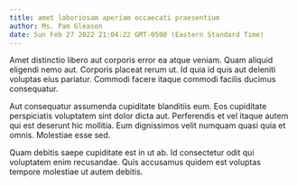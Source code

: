 ```yaml
---
title: amet laboriosam aperiam occaecati praesentium
author: Ms. Pam Gleason
date: Sun Feb 27 2022 21:04:22 GMT-0500 (Eastern Standard Time)
---
```

Amet distinctio libero aut corporis error ea atque veniam. Quam aliquid eligendi nemo aut. Corporis placeat rerum ut. Id quia id quis aut deleniti voluptas eius pariatur. Commodi facere itaque commodi facilis ducimus consequatur.

 Aut consequatur assumenda cupiditate blanditiis eum. Eos cupiditate perspiciatis voluptatem sint dolor dicta aut. Perferendis et vel itaque autem qui est deserunt hic mollitia. Eum dignissimos velit numquam quasi quia et omnis. Molestiae esse sed.

 Quam debitis saepe cupiditate est in ut ab. Id consectetur odit qui voluptatem enim recusandae. Quis accusamus quidem est voluptas tempore molestiae ut autem debitis.